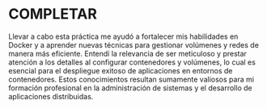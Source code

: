 # COMPLETAR  
Llevar a cabo esta práctica me ayudó a fortalecer mis habilidades en Docker y a aprender nuevas técnicas para gestionar volúmenes y redes de manera más eficiente. Entendí la relevancia de ser meticuloso y prestar atención a los detalles al configurar contenedores y volúmenes, lo cual es esencial para el despliegue exitoso de aplicaciones en entornos de contenedores. Estos conocimientos resultan sumamente valiosos para mi formación profesional en la administración de sistemas y el desarrollo de aplicaciones distribuidas.
